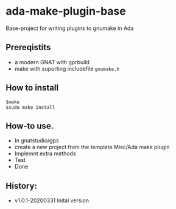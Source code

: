 # ada-make-plugin-base 

Base-project for writing plugins to gnumake in Ada

## Prereqistits
* a modern GNAT with gprbuild
* make with suporting includefile `gnumake.h` 

## How to install
```
$make
$sudo make install
```

## How-to use.
* In gnatstudio/gps
* create a new project from the template Misc/Ada make plugin
* Implemnt extra methods
* Test
* Done

## History:
* v1.0.1-20200331 Inital version
